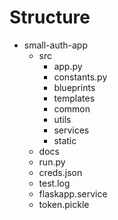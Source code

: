 
# Structure

- small-auth-app
    - src
        - app.py
        - constants.py
        - blueprints
        - templates
        - common
        - utils
        - services 
        - static
    - docs
    - run.py
    - creds.json 
    - test.log 
    - flaskapp.service
    - token.pickle



